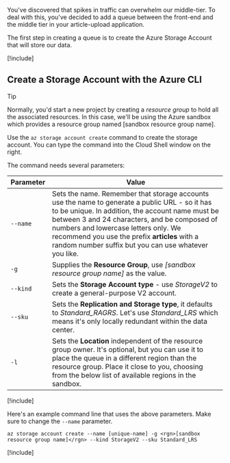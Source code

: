 You've discovered that spikes in traffic can overwhelm our middle-tier. To deal with this, you've decided to add a queue between the front-end and the middle tier in your article-upload application.

The first step in creating a queue is to create the Azure Storage Account that will store our data.

<!-- Activate the sandbox -->
[!include[](../../../includes/azure-sandbox-activate.md)]

## Create a Storage Account with the Azure CLI

> [!TIP] 
> Normally, you'd start a new project by creating a _resource group_ to hold all the associated resources. In this case, we'll be using the Azure sandbox which provides a resource group named <rgn>[sandbox resource group name]</rgn>.

Use the `az storage account create` command to create the storage account. You can type the command into the Cloud Shell window on the right.

The command needs several parameters:

| Parameter | Value |
|-----------|-------|
| `--name`  | Sets the name. Remember that storage accounts use the name to generate a public URL - so it has to be unique. In addition, the account name must be between 3 and 24 characters, and be composed of numbers and lowercase letters only. We recommend you use the prefix **articles** with a random number suffix but you can use whatever you like. |
| `-g`        | Supplies the **Resource Group**, use _<rgn>[sandbox resource group name]</rgn>_ as the value. |
| `--kind`    | Sets the **Storage Account type** - use _StorageV2_ to create a general-purpose V2 account. |
| `--sku`     | Sets the **Replication and Storage type**, it defaults to _Standard_RAGRS_. Let's use _Standard_LRS_ which means it's only locally redundant within the data center. |
| `-l`        | Sets the **Location** independent of the resource group owner. It's optional, but you can use it to place the queue in a different region than the resource group. Place it close to you, choosing from the below list of available regions in the sandbox. |

<!-- Resource selection -->
[!include[](../../../includes/azure-sandbox-regions-first-mention-note.md)]

Here's an example command line that uses the above parameters. Make sure to change the `--name` parameter.

```azurecli
az storage account create --name [unique-name] -g <rgn>[sandbox resource group name]</rgn> --kind StorageV2 --sku Standard_LRS
```

<!-- Paste tip-->
[!include[](../../../includes/azure-cloudshell-copy-paste-tip.md)]
